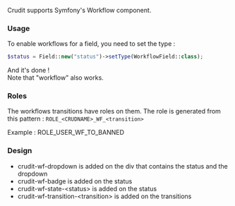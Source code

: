 Crudit supports Symfony's Workflow component.

### Usage

To enable workflows for a field, you need to set the type :
```php
$status = Field::new("status")->setType(WorkflowField::class);
```

And it's done !  
Note that "workflow" also works.

### Roles

The workflows transitions have roles on them.
The role is generated from this pattern : `ROLE_<CRUDNAME>_WF_<transition>`

Example : ROLE_USER_WF_TO_BANNED

### Design

- crudit-wf-dropdown is added on the div that contains the status and the dropdown
- crudit-wf-badge is added on the status
- crudit-wf-state-\<status\> is added on the status
- crudit-wf-transition-\<transition\> is added on the transitions

